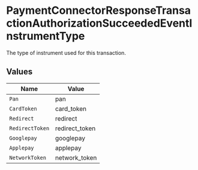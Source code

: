 # PaymentConnectorResponseTransactionAuthorizationSucceededEventInstrumentType

The type of instrument used for this transaction.


## Values

| Name            | Value           |
| --------------- | --------------- |
| `Pan`           | pan             |
| `CardToken`     | card_token      |
| `Redirect`      | redirect        |
| `RedirectToken` | redirect_token  |
| `Googlepay`     | googlepay       |
| `Applepay`      | applepay        |
| `NetworkToken`  | network_token   |
